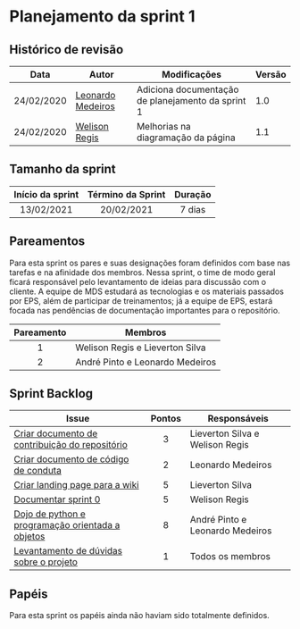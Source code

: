 # Planejamento da sprint 1

## Histórico de revisão

| Data       | Autor                                                | Modificações                                      | Versão |
| ---------- | ---------------------------------------------------- | ------------------------------------------------- | ------ |
| 24/02/2020 | [Leonardo Medeiros](https://github.com/leomedeiros1) | Adiciona documentação de planejamento da sprint 1 | 1.0    |
| 24/02/2020 | [Welison Regis](https://github.com/WelisonR)         | Melhorias na diagramação da página                | 1.1    |

## Tamanho da sprint

| Início da sprint | Término da Sprint | Duração |
| :--------------: | :---------------: | :-----: |
|    13/02/2021    |    20/02/2021     | 7 dias  |

## Pareamentos

Para esta sprint os pares e suas designações foram definidos com base nas tarefas e na afinidade dos membros.
Nessa sprint, o time de modo geral ficará responsável pelo levantamento de ideias para discussão com o cliente. A equipe de MDS estudará as tecnologias e os materiais passados por EPS, além de participar de treinamentos; já a equipe de EPS, estará focada nas pendências de documentação importantes para o repositório.

| Pareamento | Membros                         |
| :--------: | ------------------------------- |
|     1      | Welison Regis e Lieverton Silva |
|     2      | André Pinto e Leonardo Medeiros |

## Sprint Backlog

| Issue                                                                                                      | Pontos | Responsáveis                    |
| ---------------------------------------------------------------------------------------------------------- | :----: | ------------------------------- |
| [Criar documento de contribuição do repositório](https://github.com/fga-eps-mds/EPS-2020-2-G3/issues/5)    |   3    | Lieverton Silva e Welison Regis |
| [Criar documento de código de conduta](https://github.com/fga-eps-mds/EPS-2020-2-G3/issues/12)             |   2    | Leonardo Medeiros               |
| [Criar landing page para a wiki](https://github.com/fga-eps-mds/EPS-2020-2-G3/issues/15)                   |   5    | Lieverton Silva                 |
| [Documentar sprint 0](https://github.com/fga-eps-mds/EPS-2020-2-G3/issues/18)                              |   5    | Welison Regis                   |
| [Dojo de python e programação orientada a objetos](https://github.com/fga-eps-mds/EPS-2020-2-G3/issues/19) |   8    | André Pinto e Leonardo Medeiros |
| [Levantamento de dúvidas sobre o projeto](https://github.com/fga-eps-mds/EPS-2020-2-G3/issues/22)          |   1    | Todos os membros                |

## Papéis

Para esta sprint os papéis ainda não haviam sido totalmente definidos.
